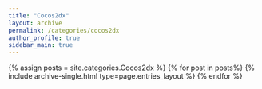 ```yaml
---
title: "Cocos2dx"  
layout: archive   
permalink: /categories/cocos2dx   
author_profile: true   
sidebar_main: true  
---
```


{% assign posts = site.categories.Cocos2dx %}
{% for post in posts%} {% include archive-single.html type=page.entries_layout %} {% endfor %}